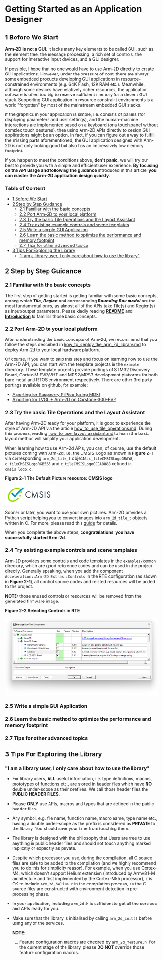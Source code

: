 # Getting Started as an Application Designer <!-- omit from toc -->

## 1 Before We Start

**Arm-2D is not a GUI.** It lacks many key elements to be called GUI, such as the element tree, the message processing, a rich set of controls, the support for interactive input devices, and a GUI designer.

If possible, I hope that no one would have to use Arm-2D directly to create GUI applications. However, under the pressure of cost, there are always some embedded products developing GUI applications in resource-constrained environments (e.g. 64K Flash, 12K RAM etc.). Meanwhile, although some devices have relatively richer resources, the application software is often too big to reserve sufficient memory for a decent GUI stack. Supporting GUI application in resource constraint environments is a world "forgotten" by most of the mainstream embedded GUI stacks.

If the graphics in your application is simple, i.e. consists of panels (for displaying parameters and user settings), and the human-machine interactions are implemented based on a keyboard (or a touch panel without complex touch gestures), then using Arm-2D APIs directly to design GUI applications might be an option.  In fact, if you can figure out a way to fulfill the missing parts aforementioned, the GUI application designed with Arm-2D is not only looking good but also has an impressively low memory footprint. 

If you happen to meet the conditions above, **don't panic**, we will try our best to provide you with a simple and efficient user experience. **By focusing on the API usage and following the guidance** introduced in this article, **you can master the Arm-2D application design quickly**.



### Table of Content <!-- omit from toc -->

- [1 Before We Start](#1-before-we-start)
- [2 Step by Step Guidance](#2-step-by-step-guidance)
  - [2.1 Familiar with the basic concepts](#21-familiar-with-the-basic-concepts)
  - [2.2 Port Arm-2D to your local platform](#22-port-arm-2d-to-your-local-platform)
  - [2.3 Try the basic Tile Operations and the Layout Assistant](#23-try-the-basic-tile-operations-and-the-layout-assistant)
  - [2.4 Try existing example controls and scene templates](#24-try-existing-example-controls-and-scene-templates)
  - [2.5 Write a simple GUI Application](#25-write-a-simple-gui-application)
  - [2.6 Learn the basic method to optimize the performance and memory footprint](#26-learn-the-basic-method-to-optimize-the-performance-and-memory-footprint)
  - [2.7 Tips for other advanced topics](#27-tips-for-other-advanced-topics)
- [3 Tips For Exploring the Library](#3-tips-for-exploring-the-library)
  - ["I am a library user, I only care about how to use the library"](#i-am-a-library-user-i-only-care-about-how-to-use-the-library)




## 2 Step by Step Guidance

### 2.1 Familiar with the basic concepts

The first step of getting started is getting familiar with some basic concepts, among which ***Tile***, ***Region*** and corresponding ***Bounding Box model*** are the most fundamental ones, as almost all of the APIs take Tile(s) and Region(s) as input/output parameters. Please kindly reading [**README**](../README.md) and [**Introduction**](./introduction.md) to familiar those basic concepts. 



### 2.2 Port Arm-2D to your local platform

After understanding the basic concepts of Arm-2d, we recommend that you follow the steps described in [how_to_deploy_the_arm_2d_library.md](./how_to_deploy_the_arm_2d_library.md) to deploy Arm-2d to your local hardware platform. 

Of course, if you want to skip this step and focus on learning how to use the Arm-2D API, you can start with the template projects in the `example` directory. These template projects provide portings of STM32 Discovery Board, Cortex-M FVP/VHT and MPS2/MPS3 development platforms for both bare metal and RTOS environment respectively. There are other 3rd party portings available on github, for example:

- [A porting for Raspberry Pi Pico (using MDK)](https://github.com/GorgonMeducer/Pico_Template)
- [A porting for LVGL + Arm-2D on Corstone-300-FVP](https://github.com/lvgl/lv_port_an547_cm55_sim)



### 2.3 Try the basic Tile Operations and the Layout Assistant

After having Arm-2D ready for your platform, it is good to experience the style of Arm-2D API via the article [how_to_use_tile_operations.md](./how_to_use_tile_operations.md). During this process, reading [how_to_use_layout_assistant.md](./how_to_use_layout_assistant.md) to learn the basic layout method will simplify your application development.

When learning how to use Arm-2d APIs, you can, of course, use the default pictures coming with Arm-2d, i.e. the CMSIS-Logo as shown in **Figure 2-1** via corresponding `arm_2d_tile_t` objects: `c_tileCMSISLogoGRAY8`, `c_tileCMSISLogoRGB565` and `c_tileCMSISLogoCCCA8888` defined in `cmsis_logo.c`.

**Figure 2-1 The Default Picture resource: CMSIS logo**

![](../examples/common/asset/CMSIS_Logo_Final.png) 



Sooner or later, you want to use your own pictures. Arm-2D provides a Python script helping you to convert images into `arm_2d_tile_t` objects written in C. For more, please read this [guide](../tools/README.md) for details. 

When you complete the above steps, **congratulations, you have successfully started Arm-2d.**



### 2.4 Try existing example controls and scene templates

Arm-2D provides some controls and code templates in the `examples/common` directory, which are good reference codes and can be used in the project directly. Generally speaking, when you add the component `Acceleration::Arm-2D Extras::Controls` in the RTE configuration (as shown in **Figure 2-1**), all control source codes and related resources will be added to the project. 

**NOTE:** those unused controls or resources will be removed from the generated firmware image.

**Figure 2-2 Selecting Controls in RTE**

![Controls in RTE](./pictures/GettingStartedAsAppDesigner_RTE_Controls.png) 





### 2.5 Write a simple GUI Application



### 2.6 Learn the basic method to optimize the performance and memory footprint



### 2.7 Tips for other advanced topics




## 3 Tips For Exploring the Library

### "I am a library user, I only care about how to use the library"

- For library users, **ALL** useful information, i.e. type definitions, macros, prototypes of functions etc., are stored in header files which have **NO** double under-scope as their prefixes. We call those header files the **PUBLIC HEADER FILES**. 
- Please **ONLY** use APIs, macros and types that are defined in the public header files. 

- Any symbol, e.g. file name, function name, macro name, type name etc., having a double under-scope as the prefix is considered as **PRIVATE** to the library. You should save your time from touching them. 

- The library is designed with the philosophy that Users are free to use anything in public header files and should not touch anything marked implicitly or explicitly as private. 

- Despite which processor you use, during the compilation, all C source files are safe to be added to the compilation (and we highly recommend you to do this for simplicity reason). For example, when you use Cortex-M4, which doesn't support Helium extension (introduced by Armv8.1-M architecture and first implemented by the Cortex-M55 processor), it is OK to include `arm_2d_helium.c` in the compilation process, as the C source files are constructed with environment detection in pre-processing phase. 

- In your application, including `arm_2d.h` is sufficient to get all the services and APIs ready for you. 

- Make sure that the library is initialised by calling `arm_2d_init()` before using any of the services. 

  **NOTE**: 

  1. Feature configuration macros are checked by `arm_2d_feature.h`. For the current stage of the library, please **DO NOT** override those feature configuration macros.
